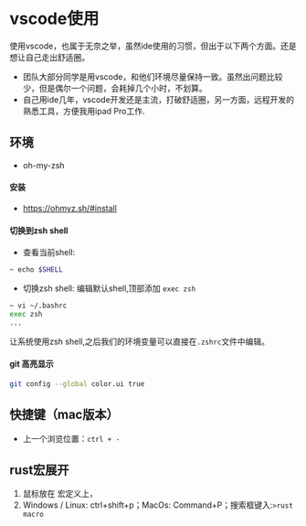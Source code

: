 # vscode使用
使用vscode，也属于无奈之举，虽然ide使用的习惯，但出于以下两个方面。还是想让自己走出舒适圈。
* 团队大部分同学是用vscode，和他们环境尽量保持一致。虽然出问题比较少，但是偶尔一个问题，会耗掉几个小时，不划算。
* 自己用ide几年，vscode开发还是主流，打破舒适圈，另一方面，远程开发的熟悉工具，方便我用ipad Pro工作.

## 环境
* oh-my-zsh

#### 安装
* https://ohmyz.sh/#install
#### 切换到zsh shell

* 查看当前shell:
```sh
~ echo $SHELL
```
* 切换zsh shell: 编辑默认shell,顶部添加 `exec zsh`
```sh
~ vi ~/.bashrc
exec zsh
...
```
让系统使用zsh shell,之后我们的环境变量可以直接在`.zshrc`文件中编辑。

#### git 高亮显示
```sh
git config --global color.ui true
```



## 快捷键（mac版本）
* 上一个浏览位置：`ctrl + -`


## rust宏展开
1. 鼠标放在 宏定义上，
2. Windows / Linux: ctrl+shift+p；MacOs: Command+P；搜索框键入:`>rust macro`

